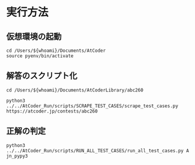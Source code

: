 # 実行方法

## 仮想環境の起動
```
cd /Users/${whoami}/Documents/AtCoder
source pyenv/bin/activate
```

## 解答のスクリプト化
```
cd /Users/${whoami}/Documents/AtCoderLibrary/abc260
```

```
python3 ../../AtCoder_Run/scripts/SCRAPE_TEST_CASES/scrape_test_cases.py https://atcoder.jp/contests/abc260
```

## 正解の判定

```
python3 ../../AtCoder_Run/scripts/RUN_ALL_TEST_CASES/run_all_test_cases.py A jn_pypy3
```

